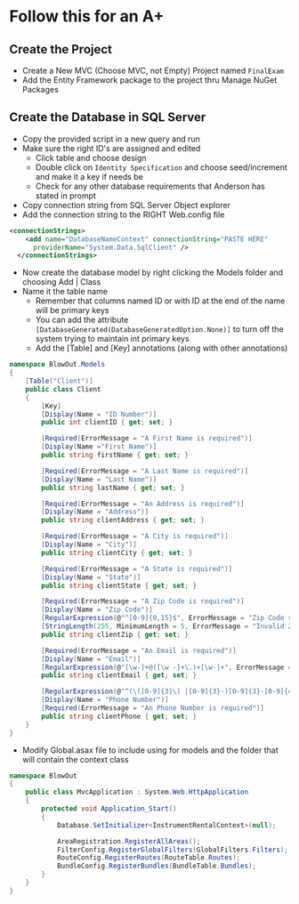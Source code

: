 # Follow this for an A+

## Create the Project

- Create a New MVC (Choose MVC, not Empty) Project named `FinalExam`
- Add the Entity Framework package to the project thru Manage NuGet Packages

## Create the Database in SQL Server

- Copy the provided script in a new query and run
- Make sure the right ID's are assigned and edited
	- Click table and choose design
	- Double click on `Identity Specification` and choose seed/increment and make it a key if needs be
	- Check for any other database requirements that Anderson has stated in prompt
- Copy connection string from SQL Server Object explorer
- Add the connection string to the RIGHT Web.config file

```xml
<connectionStrings>
    <add name="DatabaseNameContext" connectionString="PASTE HERE"
      providerName="System.Data.SqlClient" />
  </connectionStrings>
```
- Now create the database model by right clicking the Models folder and choosing Add | Class
- Name it the table name
	- Remember that columns named ID or with ID at the end of the name will be primary keys
	- You can add the attribute `[DatabaseGenerated(DatabaseGeneratedOption.None)]` to turn off the system trying to maintain int primary keys
	- Add the [Table] and [Key] annotations (along with other annotations)


```c#
namespace BlowOut.Models
{
    [Table("Client")]
    public class Client
    {
        [Key]
        [Display(Name = "ID Number")]
        public int clientID { get; set; }

        [Required(ErrorMessage = "A First Name is required")]
        [Display(Name ="First Name")]
        public string firstName { get; set; }

        [Required(ErrorMessage = "A Last Name is required")]
        [Display(Name = "Last Name")]
        public string lastName { get; set; }

        [Required(ErrorMessage = "An Address is required")]
        [Display(Name = "Address")]
        public string clientAddress { get; set; }

        [Required(ErrorMessage = "A City is required")]
        [Display(Name = "City")]
        public string clientCity { get; set; }

        [Required(ErrorMessage = "A State is required")]
        [Display(Name = "State")]
        public string clientState { get; set; }

        [Required(ErrorMessage = "A Zip Code is required")]
        [Display(Name = "Zip Code")]
        [RegularExpression(@"^[0-9]{0,15}$", ErrorMessage = "Zip Code should contain only numbers")]
        [StringLength(255, MinimumLength = 5, ErrorMessage = "Invalid Zip. Must be 5 numerical digits")]
        public string clientZip { get; set; }

        [Required(ErrorMessage = "An Email is required")]
        [Display(Name = "Email")]
        [RegularExpression(@"[\w-]+@([\w -]+\.)+[\w-]+", ErrorMessage = "Email should follow the format of: test@test.com")]
        public string clientEmail { get; set; }

        [RegularExpression(@"^(\([0-9]{3}\) |[0-9]{3}-)[0-9]{3}-[0-9]{4}$", ErrorMessage = "Phone Numbers should follow the format of: (123) 456-7890")]
        [Display(Name = "Phone Number")]
        [Required(ErrorMessage = "An Phone Number is required")]
        public string clientPhone { get; set; }
    }
}
```

- Modify Global.asax file to include using for models and the folder that will contain the context class
```c#
namespace BlowOut
{
    public class MvcApplication : System.Web.HttpApplication
    {
        protected void Application_Start()
        {
            Database.SetInitializer<InstrumentRentalContext>(null);

            AreaRegistration.RegisterAllAreas();
            FilterConfig.RegisterGlobalFilters(GlobalFilters.Filters);
            RouteConfig.RegisterRoutes(RouteTable.Routes);
            BundleConfig.RegisterBundles(BundleTable.Bundles);
        }
    }
}
```




  

 
  

